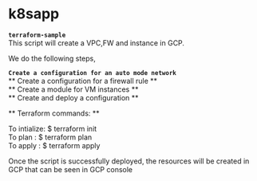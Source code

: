 # k8sapp

**`terraform-sample`** \
This script will create a VPC,FW and instance in GCP. 

We do the following steps, 

**`Create a configuration for an auto mode network`** \
** Create a configuration for a firewall rule ** \
** Create a module for VM instances ** \
** Create and deploy a configuration ** 

** Terraform commands: **

To intialize: $ terraform init \
To plan     : $ terraform plan \
To apply    : $ terraform apply 

Once the script is successfully deployed, the resources will be created in GCP that can be seen in GCP console
